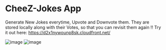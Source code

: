 # CheeZ-Jokes App

Generate New Jokes everytime, Upvote and Downvote them. They are stored locally along with their Votes, so that you can revisit them again !!
Try it out here: https://d2x1nywounp8sk.cloudfront.net/

![image](https://github.com/user-attachments/assets/83e2f647-57f3-4f79-b492-359c578764fe)
![image](https://github.com/user-attachments/assets/b791d70d-7728-441a-b3a6-8aa543a04568)

